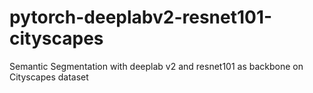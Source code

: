 # pytorch-deeplabv2-resnet101-cityscapes
Semantic Segmentation with deeplab v2 and resnet101 as backbone on Cityscapes dataset
